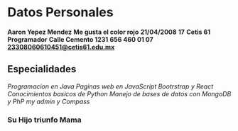 # Datos Personales
**Aaron Yepez Mendez**
**Me gusta el color rojo**
**21/04/2008**
**17**
**Cetis 61**
**Programador**
**Calle Cemento 1231**
**656 460 01 07**
**23308060610451@cetis61.edu.mx**
## Especialidades
*Programacion en Java*
*Paginas web en JavaScript*
*Bootrstrap y React*
*Conocimientos basicos de Python*
*Manejo de bases de datos con MongoDB y PhP my admin y Compass*
### Su Hijo triunfo Mama

